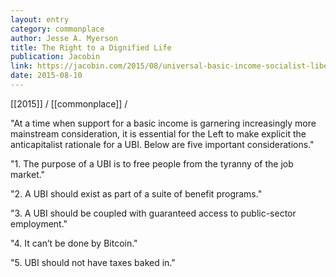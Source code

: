 ```yaml
---
layout: entry
category: commonplace
author: Jesse A. Myerson
title: The Right to a Dignified Life
publication: Jacobin
link: https://jacobin.com/2015/08/universal-basic-income-socialist-libertarian/
date: 2015-08-10
---
```


[[2015]] / [[commonplace]] / 

"At a time when support for a basic income is garnering increasingly more mainstream consideration, it is essential for the Left to make explicit the anticapitalist rationale for a UBI. Below are five important considerations."
 
"1. The purpose of a UBI is to free people from the tyranny of the job market."

"2. A UBI should exist as part of a suite of benefit programs."

"3. A UBI should be coupled with guaranteed access to public-sector employment."

"4. It can’t be done by Bitcoin."

"5. UBI should not have taxes baked in."
